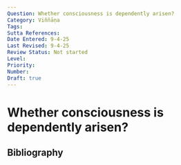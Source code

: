 ```yaml
---
Question: Whether consciousness is dependently arisen?
Category: Viññāṇa
Tags: 
Sutta References: 
Date Entered: 9-4-25
Last Revised: 9-4-25
Review Status: Not started
Level: 
Priority: 
Number: 
Draft: true
---
```


# Whether consciousness is dependently arisen?

## Bibliography

<!-- 

Notes:



-->